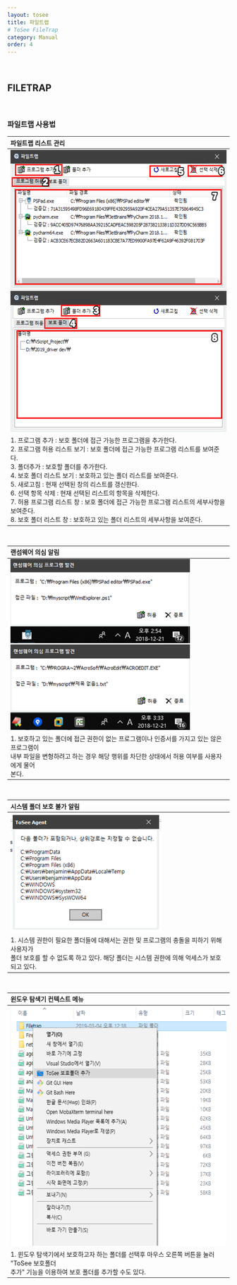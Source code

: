 ```yaml
---
layout: tosee
title: 파일트랩
# ToSee FileTrap
category: Manual
order: 4
---
```

&nbsp;
&nbsp;
## FILETRAP
&nbsp;

### 파일트랩 사용법

| 파일트랩 리스트 관리 |
|:-----|
| <img src="../../assets/images/filetrap/man_trap_001.png" width="544px" height="640px"/> |
| 1. 프로그램 추가 : 보호 폴더에 접근 가능한 프로그램을 추가한다. <br> 2. 프로그램 허용 리스트 보기 : 보호 폴더에 접근 가능한 프로그램 리스트를 보여준다. <br> 3. 폴더추가 : 보호할 폴더를 추가한다. <br> 4. 보호 폴더 리스트 보기 : 보호하고 있는 폴더 리스트를 보여준다. <br> 5. 새로고침 : 현재 선택된 창의 리스트를 갱신한다. <br> 6. 선택 항목 삭제 : 현재 선택된 리스트의 항목을 삭제한다. <br> 7. 허용 프로그램 리스트 창 : 보호 폴더에 접근 가능한 프로그램 리스트의 세부사항을 보여준다. <br> 8. 보호 폴더 리스트 창 : 보호하고 있는 폴더 리스트의 세부사항을 보여준다. <br> |

&nbsp;

| 랜섬웨어 의심 알림 |
|:-----|
| <img src="../../assets/images/filetrap/block_1.png" width="407px" height="191px"/> <br> <img src="../../assets/images/filetrap/block_2.png" width="407px" height="194px"/> |
| 1. 보호하고 있는 폴더에 접근 권한이 없는 프로그램이나 인증서를 가지고 있는 않은 프로그램이 <br> 내부 파일을 변형하려고 하는 경우 해당 행위를 차단한 상태에서 허용 여부를 사용자에게 물어 <br> 본다.  |

&nbsp;

| 시스템 폴더 보호 불가 알림|
|:-----|
| <img src="../../assets/images/filetrap/system.png" width="342px" height="269px"/> |
| 1. 시스템 권한이 필요한 폴더들에 대해서는 권한 및 프로그램의 충돌을 피하기 위해 사용자가 <br> 폴더 보호를 할 수 없도록 하고 있다. 해당 폴더는 시스템 권한에 의해 억세스가 보호되고 있다. |

&nbsp;

| 윈도우 탐색기 컨텍스트 메뉴 |
|:-----|
| <img src="../../assets/images/filetrap/man_trap_002.png" width="554px" height="544px"/> |
| 1. 윈도우 탐색기에서 보호하고자 하는 폴더를 선택후 마우스 오른쪽 버튼을 눌러  "ToSee 보호폴더 <br> 추가" 기능을 이용하여 보호 폴더를 추가할 수도 있다. |